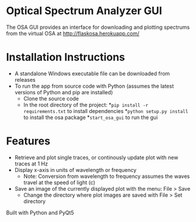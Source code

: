 # Optical Spectrum Analyzer GUI
The OSA GUI provides an interface for downloading and plotting spectrums from the virtual OSA at http://flaskosa.herokuapp.com/

# Installation Instructions
* A standalone Windows executable file can be downloaded from releases
* To run the app from source code with Python (assumes the latest versions of Python and pip are installed)
  * Clone the source code
  * In the root directory of the project:
    *`pip install -r requirements.txt` to install dependencies
    *`python setup.py install` to install the osa package
    *`start_osa_gui` to run the gui

# Features
* Retrieve and plot single traces, or continously update plot with new traces at 1 Hz
* Display x-axis in units of wavelength or frequency
  * Note: Conversion from wavelength to frequency assumes the waves travel at the speed of light (c)
* Save an image of the currently displayed plot with the menu: File > Save
  * Change the directory where plot images are saved with File > Set directory

Built with Python and PyQt5 

